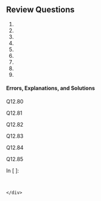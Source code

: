 
## Review Questions
1.

2.

3.

4.

5.

6.

7.

8.

9.


#### Errors, Explanations, and Solutions

Q12.80

Q12.81

Q12.82

Q12.83

Q12.84

Q12.85
<div class="cell border-box-sizing code_cell rendered">
<div class="input">
<div class="prompt input_prompt">In&nbsp;[&nbsp;]:</div>
<div class="inner_cell">
    <div class="input_area">
<div class=" highlight hl-ipython3"><pre><span></span> 
</pre></div>

    </div>
</div>
</div>

</div>
 

